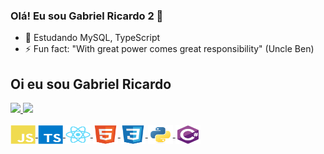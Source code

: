 ### Olá! Eu sou Gabriel Ricardo 2 👋

- 🌱 Estudando MySQL, TypeScript
- ⚡ Fun fact: "With great power comes great responsibility" (Uncle Ben)
## Oi eu sou Gabriel Ricardo
<a href="https://github.com/gabrielricardosilva">
  <img height="180em" src="https://github-readme-stats.vercel.app/api?username=gabrielricardosilva&show_icons=true&theme=dracula&include_all_commits=true&count_private=true"/>
  <img height="180em" src="https://github-readme-stats.vercel.app/api/top-langs/?username=gabrielricardosilva&layout=compact&langs_count=7&theme=dracula"/>
</div>
<div style="display: inline_block"><br>
  <img align="center" alt="Gabriel R.-Js" height="30" width="40" src="https://raw.githubusercontent.com/devicons/devicon/master/icons/javascript/javascript-plain.svg">
  <img align="center" alt="Gabriel R." height="30" width="40" src="https://raw.githubusercontent.com/devicons/devicon/master/icons/typescript/typescript-plain.svg">
  <img align="center" alt="Gabriel R.-React" height="30" width="40" src="https://raw.githubusercontent.com/devicons/devicon/master/icons/react/react-original.svg">
  <img align="center" alt="Gabriel R.-HTML" height="30" width="40" src="https://raw.githubusercontent.com/devicons/devicon/master/icons/html5/html5-original.svg">
  <img align="center" alt="Gabriel R.-CSS" height="30" width="40" src="https://raw.githubusercontent.com/devicons/devicon/master/icons/css3/css3-original.svg">
  <img align="center" alt="Gabriel R.-Python" height="30" width="40" src="https://raw.githubusercontent.com/devicons/devicon/master/icons/python/python-original.svg">
  <img align="center" alt="Gabriel R.-Csharp" height="30" width="40" src="https://raw.githubusercontent.com/devicons/devicon/master/icons/csharp/csharp-original.svg">
  
  

